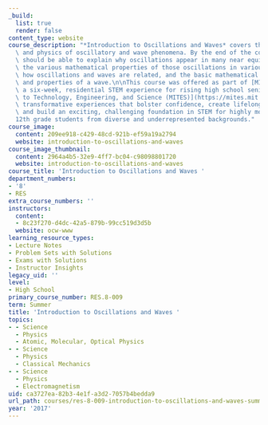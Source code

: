 ```yaml
---
_build:
  list: true
  render: false
content_type: website
course_description: "*Introduction to Oscillations and Waves* covers the basic mathematics\
  \ and physics of oscillatory and wave phenomena. By the end of the course, students\
  \ should be able to explain why oscillations appear in many near equilibrium systems,\
  \ the various mathematical properties of those oscillations in various contexts,\
  \ how oscillations and waves are related, and the basic mathematical description\
  \ and properties of a wave.\n\nThis course was offered as part of [MITES Summer](https://mites.mit.edu/discover-mites/mites-summer/),\
  \ a six-week, residential STEM experience for rising high school seniors. [MIT Introduction\
  \ to Technology, Engineering, and Science (MITES)](https://mites.mit.edu/) provides\
  \ transformative experiences that bolster confidence, create lifelong community,\
  \ and build an exciting, challenging foundation in STEM for highly motivated 7th\u2013\
  12th grade students from diverse and underrepresented backgrounds."
course_image:
  content: 209ee918-c429-48cd-921b-ef59a19a2794
  website: introduction-to-oscillations-and-waves
course_image_thumbnail:
  content: 2964a4b5-32e9-4ff7-bc04-c98098801720
  website: introduction-to-oscillations-and-waves
course_title: 'Introduction to Oscillations and Waves '
department_numbers:
- '8'
- RES
extra_course_numbers: ''
instructors:
  content:
  - 8c23f270-d4dc-42a5-879b-99cc519d3d5b
  website: ocw-www
learning_resource_types:
- Lecture Notes
- Problem Sets with Solutions
- Exams with Solutions
- Instructor Insights
legacy_uid: ''
level:
- High School
primary_course_number: RES.8-009
term: Summer
title: 'Introduction to Oscillations and Waves '
topics:
- - Science
  - Physics
  - Atomic, Molecular, Optical Physics
- - Science
  - Physics
  - Classical Mechanics
- - Science
  - Physics
  - Electromagnetism
uid: ca3727ea-82b3-4e1f-a3d2-7057b4bedda9
url_path: courses/res-8-009-introduction-to-oscillations-and-waves-summer-2017
year: '2017'
---
```

